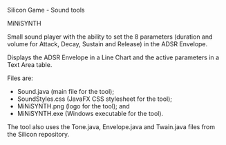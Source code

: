 Silicon Game - Sound tools

MiNiSYNTH


Small sound player with the ability to set the 8 parameters (duration and volume for Attack, Decay, Sustain and Release) in the ADSR Envelope.

Displays the ADSR Envelope in a Line Chart and the active parameters in a Text Area table.

Files are:

+ Sound.java (main file for the tool);
+ SoundStyles.css (JavaFX CSS stylesheet for the tool);
+ MiNiSYNTH.png (logo for the tool); and
+ MiNiSYNTH.exe (Windows executable for the tool).

The tool also uses the Tone.java, Envelope.java and Twain.java files from the Silicon repository.
